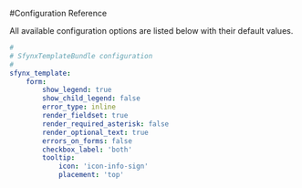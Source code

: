 #Configuration Reference

All available configuration options are listed below with their default values.

``` yaml
#
# SfynxTemplateBundle configuration
#        
sfynx_template:  
    form:
        show_legend: true
        show_child_legend: false
        error_type: inline  
        render_fieldset: true
        render_required_asterisk: false
        render_optional_text: true
        errors_on_forms: false
        checkbox_label: 'both'
        tooltip:
            icon: 'icon-info-sign'
            placement: 'top' 
```
